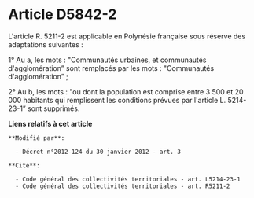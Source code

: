 # Article D5842-2

L'article R. 5211-2 est applicable en Polynésie française sous réserve des adaptations suivantes : 

1° Au a, les mots : "Communautés urbaines, et communautés d'agglomération” sont remplacés par les mots : "Communautés
d'agglomération” ; 

2° Au b, les mots : "ou dont la population est comprise entre 3 500 et 20 000 habitants qui remplissent les conditions
prévues par l'article L. 5214-23-1” sont supprimés.

**Liens relatifs à cet article**

	**Modifié par**:

	  - Décret n°2012-124 du 30 janvier 2012 - art. 3

	**Cite**:

	  - Code général des collectivités territoriales - art. L5214-23-1
	  - Code général des collectivités territoriales - art. R5211-2
